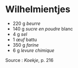 # Wilhelmientjes

* 220 g *beurre*
* 140 g *sucre en poudre* blanc
* 4 g *sel*
* 1 *&oelig;uf* battu
* 350 g *farine*
* 6 g *levure chimique*




Source : *Koekje*, p. 216
